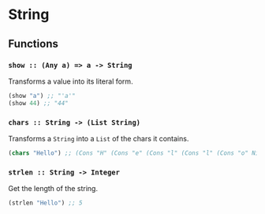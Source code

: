 String
======

Functions
---------

### `show :: (Any a) => a -> String`

Transforms a value into its literal form.

```clojure
(show "a") ;; "'a'"
(show 44) ;; "44"
```

### `chars :: String -> (List String)`

Transforms a `String`  into a `List` of the chars it contains.

```clojure
(chars "Hello") ;; (Cons "H" (Cons "e" (Cons "l" (Cons "l" (Cons "o" Nil)))))
```

### `strlen :: String -> Integer`

Get the length of the string.

```clojure
(strlen "Hello") ;; 5
```
